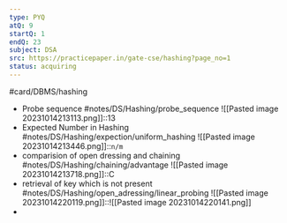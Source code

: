 ```yaml
---
type: PYQ
atQ: 9
startQ: 1
endQ: 23
subject: DSA
src: https://practicepaper.in/gate-cse/hashing?page_no=1
status: acquiring
---
```

#card/DBMS/hashing  
- Probe sequence #notes/DS/Hashing/probe_sequence ![[Pasted image 20231014213113.png]]::13 <!--SR:!2023-12-12,10,270-->
- Expected Number in Hashing #notes/DS/Hashing/expection/uniform_hashing ![[Pasted image 20231014213446.png]]::`n/m` <!--SR:!2023-12-09,7,270-->
- comparision of open dressing and chaining #notes/DS/Hashing/chaining/advantage ![[Pasted image 20231014213718.png]]::C <!--SR:!2024-02-05,65,310-->
- retrieval of key which is not present #notes/DS/Hashing/open_adressing/linear_probing ![[Pasted image 20231014220119.png]]::![[Pasted image 20231014220141.png]] <!--SR:!2024-01-19,48,290-->
- 